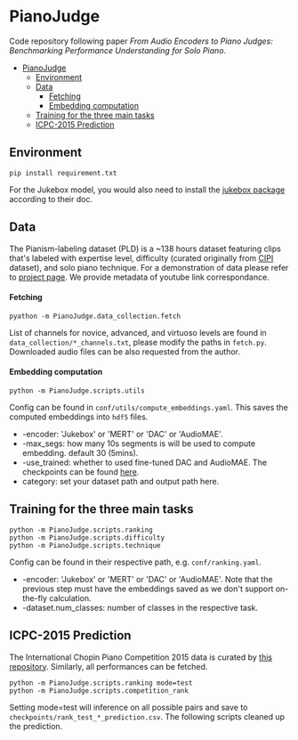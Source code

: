 # PianoJudge

Code repository following paper *From Audio Encoders to Piano Judges: Benchmarking Performance Understanding for Solo Piano*. 

- [PianoJudge](#pianojudge)
  - [Environment](#environment)
  - [Data](#data)
      - [Fetching](#fetching)
      - [Embedding computation](#embedding-computation)
  - [Training for the three main tasks](#training-for-the-three-main-tasks)
  - [ICPC-2015 Prediction](#icpc-2015-prediction)


## Environment
```
pip install requirement.txt
```
For the Jukebox model, you would also need to install the [jukebox package](https://github.com/openai/jukebox) according to their doc. 

## Data 

The Pianism-labeling dataset (PLD) is a ~138 hours dataset featuring clips that's labeled with expertise level, difficulty (curated originally from [CIPI](https://zenodo.org/records/8037327) dataset), and solo piano technique. For a demonstration of data please refer to [project page](https://bit.ly/3SYzozY).  We provide metadata of youtube link correspondance.

#### Fetching
```
pyathon -m PianoJudge.data_collection.fetch
```
List of channels for novice, advanced, and virtuoso levels are found in ```data_collection/*_channels.txt```, please modify the paths in ```fetch.py```. Downloaded audio files can be also requested from the author.


#### Embedding computation
```
python -m PianoJudge.scripts.utils
```
Config can be found in ```conf/utils/compute_embeddings.yaml```. This saves the computed embeddings into ```hdf5``` files.
- -encoder: 'Jukebox' or 'MERT' or 'DAC' or 'AudioMAE'. 
- -max_segs: how many 10s segments is will be used to compute embedding. default 30 (5mins).
- -use_trained: whether to used fine-tuned DAC and AudioMAE. The checkpoints can be found [here](https://drive.google.com/drive/folders/11Sg_RA1RnvCm5zdP6_MOMS6WArQljHAE?usp=sharing). 
- category: set your dataset path and output path here.


## Training for the three main tasks

```
python -m PianoJudge.scripts.ranking
python -m PianoJudge.scripts.difficulty
python -m PianoJudge.scripts.technique
```
Config can be found in their respective path, e.g. ```conf/ranking.yaml```.
- -encoder: 'Jukebox' or 'MERT' or 'DAC' or 'AudioMAE'. Note that the previous step must have the embeddings saved as we don't support on-the-fly calculation. 
- -dataset.num_classes: number of classes in the respective task.


## ICPC-2015 Prediction
The International Chopin Piano Competition 2015 data is curated by [this repository](https://github.com/cyrta/ICPC2015-dataset). Similarly, all performances can be fetched.
```
python -m PianoJudge.scripts.ranking mode=test
python -m PianoJudge.scripts.competition_rank
```

Setting mode=test will inference on all possible pairs and save to ```checkpoints/rank_test_*_prediction.csv```. The following scripts cleaned up the prediction. 
